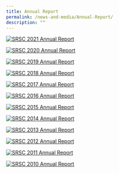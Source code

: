 ```yaml
---
title: Annual Report
permalink: /news-and-media/Annual-Report/
description: ""
---
```

<a href="https://drive.google.com/file/d/1NsYJxiO2W19-YA0pl6YgiH8C8gVb0khY/view?usp=share\_link"><img src="/images/2021.jpg" title="SRSC 2021 Annual Report" alt="SRSC 2021 Annual Report"></a>

<a href="https://drive.google.com/file/d/1roBlWgsmuQgh0GKkZDY4quHWYxvtE963/view?usp=share\_link"><img src="/images/2020.jpg" title="SRSC 2020 Annual Report" alt="SRSC 2020 Annual Report"></a>

<a href="https://drive.google.com/file/d/1eide1EiSAT2_PwMTyDrfe5nJ0_PVtkdJ/view?usp=share_link"><img src="/images/2019.jpg" title="SRSC 2019 Annual Report" alt="SRSC 2019 Annual Report"></a>

<a href="https://drive.google.com/file/d/1wJX9OdEdaOCSiAES5PSe_6HPJqDTInjf/view?usp=share_link"><img src="/images/2018.jpg" title="SRSC 2018 Annual Report" alt="SRSC 2018 Annual Report"></a>

<a href="https://drive.google.com/file/d/1g8hqxIciTVrpar91CjNSTi_Sy5YZ0DAZ/view?usp=share_link"><img src="/images/2017.jpg" title="SRSC 2017 Annual Report" alt="SRSC 2017 Annual Report"></a>

<a href="https://drive.google.com/file/d/1YGJvkTPODveh6P3D-9J4lxPtwoZ2FG0O/view?usp=share_link"><img src="/images/2016.jpg" title="SRSC 2016 Annual Report" alt="SRSC 2016 Annual Report"></a>

<a href="https://drive.google.com/file/d/1wNdQXsDbEAmHObJCliQiEfFj31CfCyHb/view?usp=share_link"><img src="/images/2015.jpg" title="SRSC 2015 Annual Report" alt="SRSC 2015 Annual Report"></a>

<a href="https://drive.google.com/file/d/1hlOMRq6YLHbIQ_HK9cRkqo1Y93FVUr85/view?usp=share_link"><img src="/images/2014.jpg" title="SRSC 2014 Annual Report" alt="SRSC 2014 Annual Report"></a>

<a href="https://drive.google.com/file/d/1VRlcYHxQ1PaTVW1RITcWY80-Yyidewmo/view?usp=share_link"><img src="/images/2013.jpg" title="SRSC 2013 Annual Report" alt="SRSC 2013 Annual Report"></a>

<a href="https://drive.google.com/file/d/1kvVB7dtyAQ8loRzXg21YVFNRcNuIQb5c/view?usp=share_link"><img src="/images/2012.jpg" title="SRSC 2012 Annual Report" alt="SRSC 2012 Annual Report"></a>

<a href="https://drive.google.com/file/d/1eLPXFaDw5EWKx9z-zT9509JVMkQol2IB/view?usp=share_link"><img src="/images/2011.jpg" title="SRSC 2011 Annual Report" alt="SRSC 2011 Annual Report"></a>

<a href="https://drive.google.com/file/d/1fyN-LnrHgU7j7OTvSdpyjZUbuvLjaEG5/view?usp=share_link"><img src="/images/2010.jpg" title="SRSC 2010 Annual Report" alt="SRSC 2010 Annual Report"></a>

